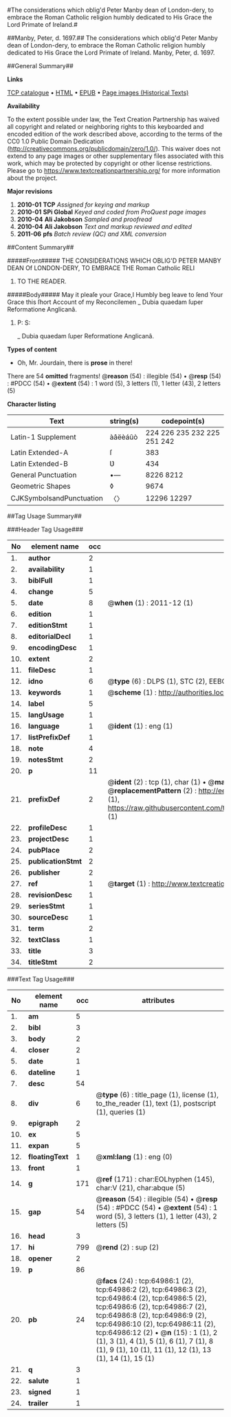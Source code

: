 #The considerations which oblig'd Peter Manby dean of London-dery, to embrace the Roman Catholic religion humbly dedicated to His Grace the Lord Primate of Ireland.#

##Manby, Peter, d. 1697.##
The considerations which oblig'd Peter Manby dean of London-dery, to embrace the Roman Catholic religion humbly dedicated to His Grace the Lord Primate of Ireland.
Manby, Peter, d. 1697.

##General Summary##

**Links**

[TCP catalogue](http://www.ota.ox.ac.uk/tcp/)  • 
[HTML](http://tei.it.ox.ac.uk/tcp/Texts-HTML/free/A51/A51738.html)  • 
[EPUB](http://tei.it.ox.ac.uk/tcp/Texts-EPUB/free/A51/A51738.epub) • 
[Page images (Historical Texts)](https://historicaltexts.jisc.ac.uk/eebo-12639290e)

**Availability**

To the extent possible under law, the Text Creation Partnership has waived all copyright and related or neighboring rights to this keyboarded and encoded edition of the work described above, according to the terms of the CC0 1.0 Public Domain Dedication (http://creativecommons.org/publicdomain/zero/1.0/). This waiver does not extend to any page images or other supplementary files associated with this work, which may be protected by copyright or other license restrictions. Please go to https://www.textcreationpartnership.org/ for more information about the project.

**Major revisions**

1. __2010-01__ __TCP__ *Assigned for keying and markup*
1. __2010-01__ __SPi Global__ *Keyed and coded from ProQuest page images*
1. __2010-04__ __Ali Jakobson__ *Sampled and proofread*
1. __2010-04__ __Ali Jakobson__ *Text and markup reviewed and edited*
1. __2011-06__ __pfs__ *Batch review (QC) and XML conversion*

##Content Summary##

#####Front#####
THE CONSIDERATIONS WHICH OBLIG'D PETER MANBY DEAN Of LONDON-DERY, TO EMBRACE THE Roman Catholic RELI
1. TO THE READER.

#####Body#####
May it pleaſe your Grace,I Humbly beg leave to ſend Your Grace this ſhort Account of my Reconcilemen
    _ Dubia quaedam ſuper Reformatione Anglicanâ.

1. P: S:

    _ Dubia quaedam ſuper Reformatione Anglicanâ.

**Types of content**

  * Oh, Mr. Jourdain, there is **prose** in there!

There are 54 **omitted** fragments! 
 @__reason__ (54) : illegible (54)  •  @__resp__ (54) : #PDCC (54)  •  @__extent__ (54) : 1 word (5), 3 letters (1), 1 letter (43), 2 letters (5)

**Character listing**


|Text|string(s)|codepoint(s)|
|---|---|---|
|Latin-1 Supplement|àâëèáûò|224 226 235 232 225 251 242|
|Latin Extended-A|ſ|383|
|Latin Extended-B|Ʋ|434|
|General Punctuation|•—|8226 8212|
|Geometric Shapes|◊|9674|
|CJKSymbolsandPunctuation|〈〉|12296 12297|

##Tag Usage Summary##

###Header Tag Usage###

|No|element name|occ|attributes|
|---|---|---|---|
|1.|__author__|2||
|2.|__availability__|1||
|3.|__biblFull__|1||
|4.|__change__|5||
|5.|__date__|8| @__when__ (1) : 2011-12 (1)|
|6.|__edition__|1||
|7.|__editionStmt__|1||
|8.|__editorialDecl__|1||
|9.|__encodingDesc__|1||
|10.|__extent__|2||
|11.|__fileDesc__|1||
|12.|__idno__|6| @__type__ (6) : DLPS (1), STC (2), EEBO-CITATION (1), OCLC (1), VID (1)|
|13.|__keywords__|1| @__scheme__ (1) : http://authorities.loc.gov/ (1)|
|14.|__label__|5||
|15.|__langUsage__|1||
|16.|__language__|1| @__ident__ (1) : eng (1)|
|17.|__listPrefixDef__|1||
|18.|__note__|4||
|19.|__notesStmt__|2||
|20.|__p__|11||
|21.|__prefixDef__|2| @__ident__ (2) : tcp (1), char (1)  •  @__matchPattern__ (2) : ([0-9\-]+):([0-9IVX]+) (1), (.+) (1)  •  @__replacementPattern__ (2) : http://eebo.chadwyck.com/downloadtiff?vid=$1&page=$2 (1), https://raw.githubusercontent.com/textcreationpartnership/Texts/master/tcpchars.xml#$1 (1)|
|22.|__profileDesc__|1||
|23.|__projectDesc__|1||
|24.|__pubPlace__|2||
|25.|__publicationStmt__|2||
|26.|__publisher__|2||
|27.|__ref__|1| @__target__ (1) : http://www.textcreationpartnership.org/docs/. (1)|
|28.|__revisionDesc__|1||
|29.|__seriesStmt__|1||
|30.|__sourceDesc__|1||
|31.|__term__|2||
|32.|__textClass__|1||
|33.|__title__|3||
|34.|__titleStmt__|2||


###Text Tag Usage###

|No|element name|occ|attributes|
|---|---|---|---|
|1.|__am__|5||
|2.|__bibl__|3||
|3.|__body__|2||
|4.|__closer__|2||
|5.|__date__|1||
|6.|__dateline__|1||
|7.|__desc__|54||
|8.|__div__|6| @__type__ (6) : title_page (1), license (1), to_the_reader (1), text (1), postscript (1), queries (1)|
|9.|__epigraph__|2||
|10.|__ex__|5||
|11.|__expan__|5||
|12.|__floatingText__|1| @__xml:lang__ (1) : eng (0)|
|13.|__front__|1||
|14.|__g__|171| @__ref__ (171) : char:EOLhyphen (145), char:V (21), char:abque (5)|
|15.|__gap__|54| @__reason__ (54) : illegible (54)  •  @__resp__ (54) : #PDCC (54)  •  @__extent__ (54) : 1 word (5), 3 letters (1), 1 letter (43), 2 letters (5)|
|16.|__head__|3||
|17.|__hi__|799| @__rend__ (2) : sup (2)|
|18.|__opener__|2||
|19.|__p__|86||
|20.|__pb__|24| @__facs__ (24) : tcp:64986:1 (2), tcp:64986:2 (2), tcp:64986:3 (2), tcp:64986:4 (2), tcp:64986:5 (2), tcp:64986:6 (2), tcp:64986:7 (2), tcp:64986:8 (2), tcp:64986:9 (2), tcp:64986:10 (2), tcp:64986:11 (2), tcp:64986:12 (2)  •  @__n__ (15) : 1 (1), 2 (1), 3 (1), 4 (1), 5 (1), 6 (1), 7 (1), 8 (1), 9 (1), 10 (1), 11 (1), 12 (1), 13 (1), 14 (1), 15 (1)|
|21.|__q__|3||
|22.|__salute__|1||
|23.|__signed__|1||
|24.|__trailer__|1||
